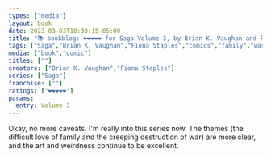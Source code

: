 ```yaml
---
types: ["media"]
layout: book
date: 2023-03-03T18:33:15-05:00
title: "📚 bookblog: ❤️❤️❤️❤️❤️ for Saga Volume 3, by Brian K. Vaughan and Fiona Staples"
tags: ["Saga","Brian K. Vaughan","Fiona Staples","comics","family","war"]
media: ["book","comic"]
titles: [""]
creators: ["Brian K. Vaughan","Fiona Staples"]
series: ["Saga"]
franchise: [""]
ratings: ["❤️❤️❤️❤️❤️"]
params:
  entry: Volume 3
---
```

Okay, no more caveats. I'm really into this series now. The themes (the difficult love of family and the creeping destruction of war) are more clear, and the art and weirdness continue to be excellent.
